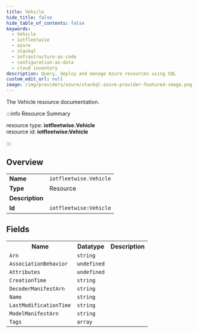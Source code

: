 ```yaml
---
title: Vehicle
hide_title: false
hide_table_of_contents: false
keywords:
  - Vehicle
  - iotfleetwise
  - azure
  - stackql
  - infrastructure-as-code
  - configuration-as-data
  - cloud inventory
description: Query, deploy and manage Azure resources using SQL
custom_edit_url: null
image: /img/providers/azure/stackql-azure-provider-featured-image.png
---
```

The Vehicle resource documentation.

:::info Resource Summary

<div class="row">
<div class="providerDocColumn">
<span>resource type:&nbsp;<b>iotfleetwise.Vehicle</b></span><br />
<span>resource id:&nbsp;<b>iotfleetwise:Vehicle</b></span><br />
</div>
</div>

:::

## Overview
<table><tbody>
<tr><td><b>Name</b></td><td><code>iotfleetwise.Vehicle</code></td></tr>
<tr><td><b>Type</b></td><td>Resource</td></tr>
<tr><td><b>Description</b></td><td></td></tr>
<tr><td><b>Id</b></td><td><code>iotfleetwise:Vehicle</code></td></tr>
</tbody></table>

## Fields
<table><tbody>
<tr><th>Name</th><th>Datatype</th><th>Description</th></tr>
<tr><td><code>Arn</code></td><td><code>string</code></td><td></td></tr><tr><td><code>AssociationBehavior</code></td><td><code>undefined</code></td><td></td></tr><tr><td><code>Attributes</code></td><td><code>undefined</code></td><td></td></tr><tr><td><code>CreationTime</code></td><td><code>string</code></td><td></td></tr><tr><td><code>DecoderManifestArn</code></td><td><code>string</code></td><td></td></tr><tr><td><code>Name</code></td><td><code>string</code></td><td></td></tr><tr><td><code>LastModificationTime</code></td><td><code>string</code></td><td></td></tr><tr><td><code>ModelManifestArn</code></td><td><code>string</code></td><td></td></tr><tr><td><code>Tags</code></td><td><code>array</code></td><td></td></tr>
</tbody></table>